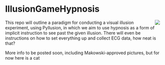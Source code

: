 # IllusionGameHypnosis

<img align="right" height="" src="https://i.imgur.com/tGcP1eh.png">






This repo will outline a paradigm for conducting a visual illusion experiment, using Pyllusion, in which we aim to use hypnosis as a form of implicit instruction to see past the given illusion. There will even be instructions on how to set everything up and collect ECG data, how neat is that?

More info to be posted soon, including Makowski-approved pictures, but for now here is a cat

